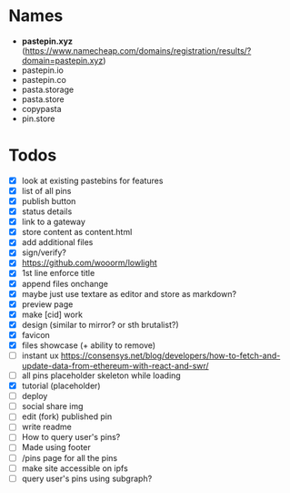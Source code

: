 # Names

- **pastepin.xyz** (https://www.namecheap.com/domains/registration/results/?domain=pastepin.xyz)
- pastepin.io
- pastepin.co
- pasta.storage
- pasta.store
- copypasta
- pin.store

# Todos

- [x] look at existing pastebins for features
- [x] list of all pins
- [x] publish button
- [x] status details
- [x] link to a gateway
- [x] store content as content.html
- [x] add additional files
- [x] sign/verify?
- [x] https://github.com/wooorm/lowlight
- [x] 1st line enforce title
- [x] append files onchange
- [x] maybe just use textare as editor and store as markdown?
- [x] preview page
- [x] make [cid] work
- [x] design (similar to mirror? or sth brutalist?)
- [x] favicon
- [x] files showcase (+ ability to remove)
- [ ] instant ux https://consensys.net/blog/developers/how-to-fetch-and-update-data-from-ethereum-with-react-and-swr/
- [ ] all pins placeholder skeleton while loading
- [x] tutorial (placeholder)
- [ ] deploy
- [ ] social share img
- [ ] edit (fork) published pin
- [ ] write readme
- [ ] How to query user's pins?
- [ ] Made using footer
- [ ] /pins page for all the pins
- [ ] make site accessible on ipfs
- [ ] query user's pins using subgraph?
